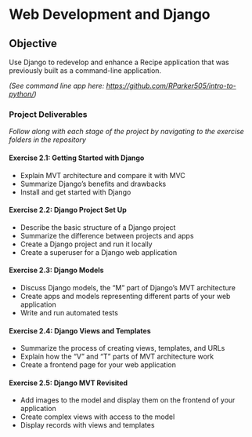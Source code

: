 # Web Development and Django

## Objective
Use Django to redevelop and enhance a Recipe application that was previously built as a command-line application.

_(See command line app here: https://github.com/RParker505/intro-to-python/)_

### Project Deliverables

_Follow along with each stage of the project by navigating to the exercise folders in the repository_


#### Exercise 2.1: Getting Started with Django
- Explain MVT architecture and compare it with MVC
- Summarize Django’s benefits and drawbacks 
- Install and get started with Django

#### Exercise 2.2: Django Project Set Up
-	Describe the basic structure of a Django project 
-	Summarize the difference between projects and apps
-	Create a Django project and run it locally
-	Create a superuser for a Django web application

#### Exercise 2.3: Django Models
-	Discuss Django models, the “M” part of Django’s MVT architecture
-	Create apps and models representing different parts of your web application 
-	Write and run automated tests

#### Exercise 2.4: Django Views and Templates
-	Summarize the process of creating views, templates, and URLs 
-	Explain how the “V” and “T” parts of MVT architecture work
-	Create a frontend page for your web application

#### Exercise 2.5: Django MVT Revisited
-	Add images to the model and display them on the frontend of your application
-	Create complex views with access to the model
-	Display records with views and templates
